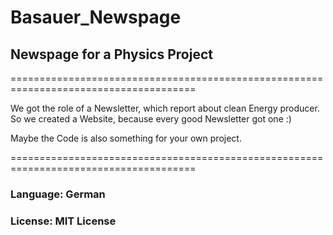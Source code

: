 # Basauer_Newspage
## Newspage for a Physics Project

======================================================================================

We got the role of a Newsletter, which report about clean Energy producer.
So we created a Website, because every good Newsletter got one :)

Maybe the Code is also something for your own project. 

======================================================================================

### Language: German

### License: MIT License


